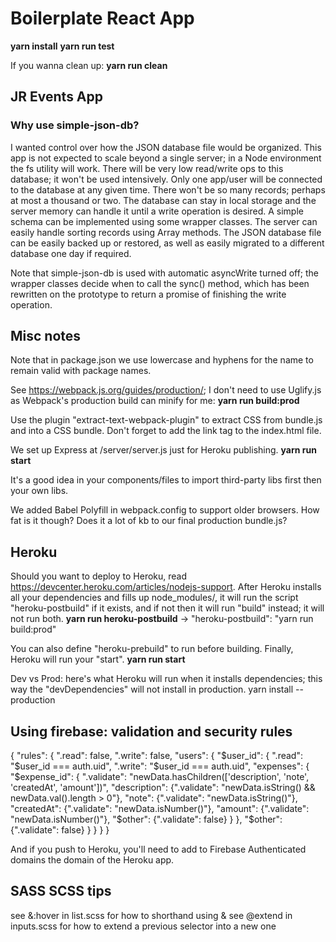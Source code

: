 # Boilerplate React App
**yarn install**
**yarn run test**

If you wanna clean up:
**yarn run clean**

## JR Events App

### Why use simple-json-db?
I wanted control over how the JSON database file would be organized.
This app is not expected to scale beyond a single server; in a Node environment the fs utility will work.
There will be very low read/write ops to this database; it won't be used intensively.
Only one app/user will be connected to the database at any given time.
There won't be so many records; perhaps at most a thousand or two.
The database can stay in local storage and the server memory can handle it until a write operation is desired.
A simple schema can be implemented using some wrapper classes.
The server can easily handle sorting records using Array methods.
The JSON database file can be easily backed up or restored, as well as easily migrated to a different database one day if required.

Note that simple-json-db is used with automatic asyncWrite turned off; the wrapper classes decide when to call the sync() method, which has been rewritten on the prototype to return a promise of finishing the write operation.

## Misc notes
Note that in package.json we use lowercase and hyphens for the name to remain valid with package names.

See https://webpack.js.org/guides/production/; I don't need to use Uglify.js as Webpack's production build
can minify for me:
**yarn run build:prod**

Use the plugin "extract-text-webpack-plugin" to extract CSS from bundle.js and into a CSS bundle.
Don't forget to add the link tag to the index.html file.

We set up Express at /server/server.js just for Heroku publishing.
**yarn run start**

It's a good idea in your components/files to import third-party libs first then your own libs.

We added Babel Polyfill in webpack.config to support older browsers. How fat is it though? Does it a lot of kb to our final production bundle.js?

## Heroku
Should you want to deploy to Heroku, read https://devcenter.heroku.com/articles/nodejs-support.
After Heroku installs all your dependencies and fills up node_modules/, it will run the script
"heroku-postbuild" if it exists, and if not then it will run "build" instead; it will not run both.
**yarn run heroku-postbuild** -> "heroku-postbuild": "yarn run build:prod"

You can also define "heroku-prebuild" to run before building. Finally, Heroku will run your "start".
**yarn run start**

Dev vs Prod: here's what Heroku will run when it installs dependencies; this way the "devDependencies"
will not install in production.
yarn install --production

## Using firebase: validation and security rules
{
  "rules": {
    ".read": false,
    ".write": false,
    "users": {
      "$user_id": {
        ".read": "$user_id === auth.uid",
        ".write": "$user_id === auth.uid",
        "expenses": {
          "$expense_id": {
            ".validate": "newData.hasChildren(['description', 'note', 'createdAt', 'amount'])",
          	"description": {".validate": "newData.isString() && newData.val().length > 0"},
          	"note": {".validate": "newData.isString()"},
          	"createdAt": {".validate": "newData.isNumber()"},
          	"amount": {".validate": "newData.isNumber()"},
        		"$other": {".validate": false}
       		}
        },
        "$other": {".validate": false}
      }
    }
  }
}

And if you push to Heroku, you'll need to add to Firebase Authenticated domains the domain of the Heroku app.

## SASS SCSS tips
see &:hover in list.scss for how to shorthand using &
see @extend in inputs.scss for how to extend a previous selector into a new one